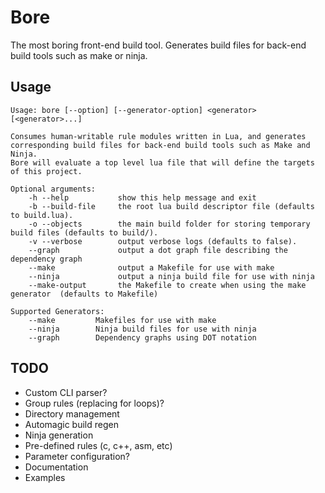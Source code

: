 # Bore
The most boring front-end build tool. Generates build files for back-end build
tools such as make or ninja.

## Usage
```
Usage: bore [--option] [--generator-option] <generator> [<generator>...]

Consumes human-writable rule modules written in Lua, and generates corresponding build files for back-end build tools such as Make and Ninja.
Bore will evaluate a top level lua file that will define the targets of this project.

Optional arguments:
    -h --help       	show this help message and exit
    -b --build-file 	the root lua build descriptor file (defaults to build.lua).
    -o --objects    	the main build folder for storing temporary build files (defaults to build/).
    -v --verbose    	output verbose logs (defaults to false).
    --graph         	output a dot graph file describing the dependency graph
    --make          	output a Makefile for use with make
    --ninja         	output a ninja build file for use with ninja
    --make-output   	the Makefile to create when using the make generator  (defaults to Makefile)

Supported Generators:
    --make         Makefiles for use with make
    --ninja        Ninja build files for use with ninja
    --graph        Dependency graphs using DOT notation
```

## TODO
 * Custom CLI parser?
 * Group rules (replacing for loops)?
 * Directory management
 * Automagic build regen
 * Ninja generation
 * Pre-defined rules (c, c++, asm, etc)
 * Parameter configuration?
 * Documentation
 * Examples

